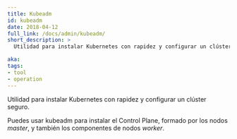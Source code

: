 ```yaml
---
title: Kubeadm
id: kubeadm
date: 2018-04-12
full_link: /docs/admin/kubeadm/
short_description: >
  Utilidad para instalar Kubernetes con rapidez y configurar un clúster seguro.

aka: 
tags:
- tool
- operation
---
```

 Utilidad para instalar Kubernetes con rapidez y configurar un clúster seguro.

<!--more--> 

Puedes usar kubeadm para instalar el Control Plane, formado por los nodos _master_, y también los componentes de nodos _worker_.
